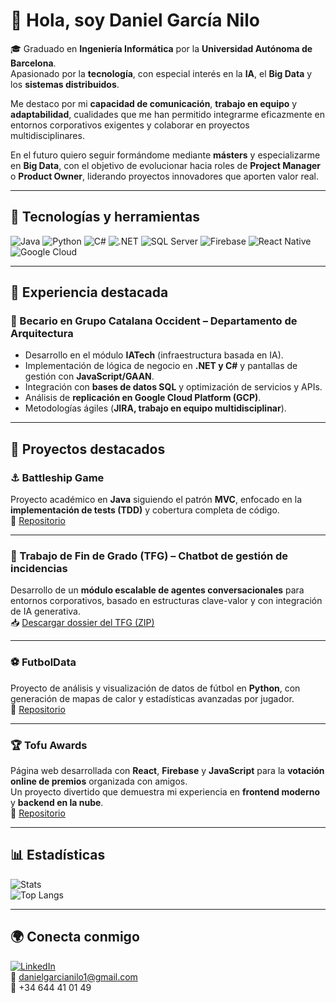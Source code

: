 # 👋 Hola, soy Daniel García Nilo  

🎓 Graduado en **Ingeniería Informática** por la **Universidad Autónoma de Barcelona**.  
Apasionado por la **tecnología**, con especial interés en la **IA**, el **Big Data** y los **sistemas distribuidos**.  

Me destaco por mi **capacidad de comunicación**, **trabajo en equipo** y **adaptabilidad**, cualidades que me han permitido integrarme eficazmente en entornos corporativos exigentes y colaborar en proyectos multidisciplinares.  

En el futuro quiero seguir formándome mediante **másters** y especializarme en **Big Data**, con el objetivo de evolucionar hacia roles de **Project Manager** o **Product Owner**, liderando proyectos innovadores que aporten valor real.   

---

## 🚀 Tecnologías y herramientas
![Java](https://img.shields.io/badge/Java-ED8B00?style=for-the-badge&logo=openjdk&logoColor=white)
![Python](https://img.shields.io/badge/Python-3776AB?style=for-the-badge&logo=python&logoColor=white)
![C#](https://img.shields.io/badge/C%23-239120?style=for-the-badge&logo=csharp&logoColor=white)
![.NET](https://img.shields.io/badge/.NET-512BD4?style=for-the-badge&logo=dotnet&logoColor=white)
![SQL Server](https://img.shields.io/badge/SQL%20Server-CC2927?style=for-the-badge&logo=microsoftsqlserver&logoColor=white)
![Firebase](https://img.shields.io/badge/Firebase-039BE5?style=for-the-badge&logo=firebase)
![React Native](https://img.shields.io/badge/React%20Native-20232A?style=for-the-badge&logo=react&logoColor=61DAFB)
![Google Cloud](https://img.shields.io/badge/Google%20Cloud-4285F4?style=for-the-badge&logo=googlecloud&logoColor=white)

---

## 🏢 Experiencia destacada

### 💼 Becario en Grupo Catalana Occident – Departamento de Arquitectura  
- Desarrollo en el módulo **IATech** (infraestructura basada en IA).  
- Implementación de lógica de negocio en **.NET y C#** y pantallas de gestión con **JavaScript/GAAN**.  
- Integración con **bases de datos SQL** y optimización de servicios y APIs.  
- Análisis de **replicación en Google Cloud Platform (GCP)**.  
- Metodologías ágiles (**JIRA, trabajo en equipo multidisciplinar**).  

---

## 📌 Proyectos destacados

### ⚓ Battleship Game  
Proyecto académico en **Java** siguiendo el patrón **MVC**, enfocado en la **implementación de tests (TDD)** y cobertura completa de código.  
🔗 [Repositorio](https://github.com/danielgarciaN/battleship-tqs)

---

### 🤖 Trabajo de Fin de Grado (TFG) – Chatbot de gestión de incidencias  
Desarrollo de un **módulo escalable de agentes conversacionales** para entornos corporativos, basado en estructuras clave-valor y con integración de IA generativa.  
📥 [Descargar dossier del TFG (ZIP)](./Dossier_TFG_DanielGarciaNilo.zip)

---

### ⚽ FutbolData  
Proyecto de análisis y visualización de datos de fútbol en **Python**, con generación de mapas de calor y estadísticas avanzadas por jugador.  
🔗 [Repositorio](https://github.com/danielgarciaN/Futbol-data)

---

### 🏆 Tofu Awards  
Página web desarrollada con **React**, **Firebase** y **JavaScript** para la **votación online de premios** organizada con amigos.  
Un proyecto divertido que demuestra mi experiencia en **frontend moderno** y **backend en la nube**.  
🔗 [Repositorio](https://github.com/danielgarciaN/tofu-awards)

---

## 📊 Estadísticas
![Stats](https://github-readme-stats.vercel.app/api?username=danielgarciaN&show_icons=true&theme=tokyonight)  
![Top Langs](https://github-readme-stats.vercel.app/api/top-langs/?username=danielgarciaN&layout=compact&theme=tokyonight)

---

## 🌍 Conecta conmigo
[![LinkedIn](https://img.shields.io/badge/LinkedIn-blue?style=for-the-badge&logo=linkedin)](https://linkedin.com/in/danielgarcianilo)  
📧 danielgarcianilo1@gmail.com  
📱 +34 644 41 01 49
